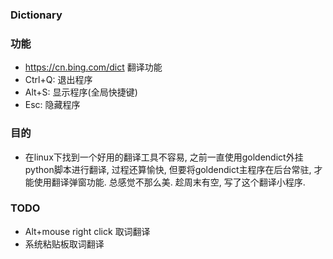 ### Dictionary

### 功能
- https://cn.bing.com/dict 翻译功能
- Ctrl+Q: 退出程序
- Alt+S: 显示程序(全局快捷键)
- Esc: 隐藏程序

### 目的
- 在linux下找到一个好用的翻译工具不容易, 之前一直使用goldendict外挂python脚本进行翻译,
  过程还算愉快, 但要将goldendict主程序在后台常驻, 才能使用翻译弹窗功能. 总感觉不那么美.
  趁周末有空, 写了这个翻译小程序.


### TODO
- Alt+mouse right click 取词翻译
- 系统粘贴板取词翻译
